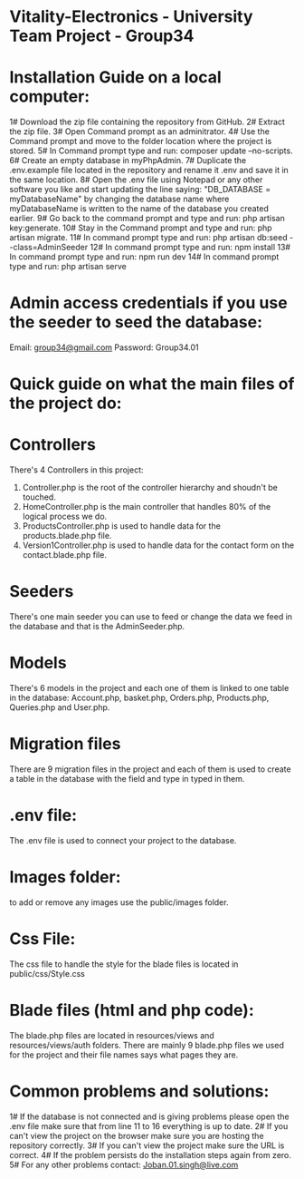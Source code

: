 # Vitality-Electronics - University Team Project - Group34

# Installation Guide on a local computer:
1# Download the zip file containing the repository from GitHub.
2# Extract the zip file.
3# Open Command prompt as an adminitrator.
4# Use the Command prompt and move to the folder location where the project is stored.
5# In Command prompt type and run: composer update –no-scripts.
6# Create an empty database in myPhpAdmin.
7# Duplicate the .env.example file located in the repository and rename it .env and save it in the same location.
8# Open the .env file using Notepad or any other software you like and start updating the line saying: "DB_DATABASE = myDatabaseName" 
   by changing the database name where myDatabaseName is written to the name of the database you created earlier.
9# Go back to the command prompt and type and run: php artisan key:generate.
10# Stay in the Command prompt and type and run: php artisan migrate.
11# In command prompt type and run: php artisan db:seed --class=AdminSeeder
12# In command prompt type and run: npm install
13# In command prompt type and run: npm run dev
14# In command prompt type and run: php artisan serve

# Admin access credentials if you use the seeder to seed the database:
  Email: group34@gmail.com
  Password: Group34.01


# Quick guide on what the main files of the project do:

# Controllers
There's 4 Controllers in this project:
1. Controller.php is the root of the controller hierarchy and shoudn't be touched.
2. HomeController.php is the main controller that handles 80% of the logical process we do.
3. ProductsController.php is used to handle data for the products.blade.php file.
4. Version1Controller.php is used to handle data for the contact form on the contact.blade.php file.

# Seeders
There's one main seeder you can use to feed or change the data we feed in the database and that is the AdminSeeder.php.

# Models
There's 6 models in the project and each one of them is linked to one table in the database: Account.php, basket.php, Orders.php, Products.php, Queries.php and User.php.

# Migration files
There are 9 migration files in the project and each of them is used to create a table in the database with the field and type in typed in them.

# .env file:
The .env file is used to connect your project to the database.

# Images folder: 
to add or remove any images use the public/images folder.

# Css File: 
The css file to handle the style for the blade files is located in public/css/Style.css

# Blade files (html and php code): 
The blade.php files are located in resources/views and resources/views/auth folders. There are mainly 9 blade.php files we used for the project and their file names says what pages they are.


# Common problems and solutions:
1# If the database is not connected and is giving problems please open the .env file make sure that from line 11 to 16 everything is up to date.
2# If you can't view the project on the browser make sure you are hosting the repository correctly.
3# If you can't view the project make sure the URL is correct. 
4# If the problem persists do the installation steps again from zero.
5# For any other problems contact: Joban.01.singh@live.com
